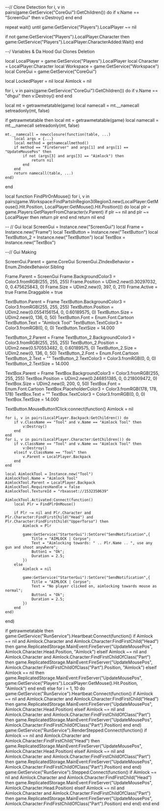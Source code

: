 --// Clone Detection
for i, v in pairs(game:GetService("CoreGui"):GetChildren()) do
    if v.Name == "ScreenGui" then
        v:Destroy()
    end
end
 
repeat
    wait()
until game:GetService("Players").LocalPlayer ~= nil
 
if not game:GetService("Players").LocalPlayer.Character then
    game:GetService("Players").LocalPlayer.CharacterAdded:Wait()
end
 
 
 
--/ Variables & Da Hood Gui Clones Deletion
 
local LocalPlayer = game:GetService("Players").LocalPlayer
local Character = LocalPlayer.Character
local Workspace = game:GetService("Workspace")
local CoreGui = game:GetService("CoreGui")
 
local LockedPlayer = nil
local Aimlock = nil
 
for i, v in pairs(game:GetService("CoreGui"):GetChildren()) do
    if v.Name == "dhgui" then
        v:Destroy()
    end
end
 
local mt = getrawmetatable(game)
local namecall = mt.__namecall
setreadonly(mt, false)
 
if getrawmetatable then
    local mt = getrawmetatable(game)
    local namecall = mt.__namecall
    setreadonly(mt, false)
 
    mt.__namecall = newcclosure(function(table, ...)
        local args = {...}
        local method = getnamecallmethod()
        if method == "FireServer" and args[1] and args[1] == "UpdateMousePos" then
            if not (args[3] and args[3] == "Aimlock") then
                return nil
            end
        end
        return namecall(table, ...)
    end) 
end
 
local function FindPlrOnMouse()
    for i, v in pairs(game.Workspace:FindPartsInRegion3(Region3.new(LocalPlayer:GetMouse().Hit.Position, LocalPlayer:GetMouse().Hit.Position))) do
        local plr = game.Players:GetPlayerFromCharacter(v.Parent)
        if plr ~= nil and plr ~= LocalPlayer then
            return plr
        end
    end
    return nil
end
 
-- // Gui
local ScreenGui = Instance.new("ScreenGui")
local Frame = Instance.new("Frame")
local TextButton = Instance.new("TextButton")
local TextButton_2 = Instance.new("TextButton")
local TextBox = Instance.new("TextBox")
 
 
--// Gui Making
 
ScreenGui.Parent = game.CoreGui
ScreenGui.ZIndexBehavior = Enum.ZIndexBehavior.Sibling
 
Frame.Parent = ScreenGui
Frame.BackgroundColor3 = Color3.fromRGB(255, 255, 255)
Frame.Position = UDim2.new(0.30297032, 0, 0.475625843, 0)
Frame.Size = UDim2.new(0, 397, 0, 211)
Frame.Active = true
Frame.Draggable = true
 
 
 
TextButton.Parent = Frame
TextButton.BackgroundColor3 = Color3.fromRGB(255, 255, 255)
TextButton.Position = UDim2.new(0.0554156154, 0, 0.60189575, 0)
TextButton.Size = UDim2.new(0, 136, 0, 50)
TextButton.Font = Enum.Font.Cartoon
TextButton.Text = "Aimlock Tool"
TextButton.TextColor3 = Color3.fromRGB(0, 0, 0)
TextButton.TextSize = 14.000
 
 
TextButton_2.Parent = Frame
TextButton_2.BackgroundColor3 = Color3.fromRGB(255, 255, 255)
TextButton_2.Position = UDim2.new(0.570553482, 0, 0.60189575, 0)
TextButton_2.Size = UDim2.new(0, 136, 0, 50)
TextButton_2.Font = Enum.Font.Cartoon
TextButton_2.Text = ""
TextButton_2.TextColor3 = Color3.fromRGB(0, 0, 0)
TextButton_2.TextSize = 14.000
 
 
 
TextBox.Parent = Frame
TextBox.BackgroundColor3 = Color3.fromRGB(255, 255, 255)
TextBox.Position = UDim2.new(0.246851385, 0, 0.218009472, 0)
TextBox.Size = UDim2.new(0, 200, 0, 50)
TextBox.Font = Enum.Font.Cartoon
TextBox.PlaceholderColor3 = Color3.fromRGB(178, 178, 178)
TextBox.Text = ""
TextBox.TextColor3 = Color3.fromRGB(0, 0, 0)
TextBox.TextSize = 14.000
 
 
TextButton.MouseButton1Click:connect(function()
    Aimlock = nil
 
    for i, v in pairs(LocalPlayer.Backpack:GetChildren()) do
        if v.ClassName == "Tool" and v.Name == "Aimlock Tool" then
            v:Destroy() 
        end
    end
    for i, v in pairs(LocalPlayer.Character:GetChildren()) do
        if v.ClassName == "Tool" and v.Name == "Aimlock Tool" then
            v:Destroy() 
        elseif v.ClassName == "Tool" then
            v.Parent = LocalPlayer.Backpack
        end
    end
 
    local AimlockTool = Instance.new("Tool")
    AimlockTool.Name = "Aimlock Tool"
    AimlockTool.Parent = LocalPlayer.Backpack
    AimlockTool.RequiresHandle = false
    AimlockTool.TextureId = "rbxasset://1532350639"
 
    AimlockTool.Activated:Connect(function()
        local Plr = FindPlrOnMouse()
 
        if Plr ~= nil and Plr.Character and Plr.Character:FindFirstChild("Head") and Plr.Character:FindFirstChild("UpperTorso") then
            Aimlock = Plr 
 
            game:GetService("StarterGui"):SetCore("SendNotification",{
                Title = "AIMLOCK | Corpse";
                Text = "Aimlocking towards: " .. Plr.Name .. ", use any gun and shoot anywhere";
                Button1 = "Ok";
                Duration = 2.5;
            })
        else
            Aimlock = nil
 
            game:GetService("StarterGui"):SetCore("SendNotification",{
                Title = "AIMLOCK | Corpse";
                Text = "No player clicked on, aimlocking towards mouse as normal";
                Button1 = "Ok";
                Duration = 2.5;
            })
        end
    end)
end)
 
if getrawmetatable then
    game:GetService("RunService").Heartbeat:Connect(function()
        if Aimlock ~= nil and Aimlock.Character and Aimlock.Character:FindFirstChild("Head") then
            game.ReplicatedStorage.MainEvent:FireServer("UpdateMousePos", Aimlock.Character.Head.Position, "Aimlock")
        elseif Aimlock ~= nil and Aimlock.Character and Aimlock.Character:FindFirstChildOfClass("Part") then
            game.ReplicatedStorage.MainEvent:FireServer("UpdateMousePos", Aimlock.Character:FindFirstChildOfClass("Part").Position, "Aimlock")
        elseif Aimlock == nil then
            game.ReplicatedStorage.MainEvent:FireServer("UpdateMousePos", game:GetService("Players").LocalPlayer:GetMouse().Hit.Position, "Aimlock")
        end
    end)
else
    for i = 1, 10 do
        game:GetService("RunService").Heartbeat:Connect(function()
            if Aimlock ~= nil and Aimlock.Character and Aimlock.Character:FindFirstChild("Head") then
                game.ReplicatedStorage.MainEvent:FireServer("UpdateMousePos", Aimlock.Character.Head.Position)
            elseif Aimlock ~= nil and Aimlock.Character and Aimlock.Character:FindFirstChildOfClass("Part") then
                game.ReplicatedStorage.MainEvent:FireServer("UpdateMousePos", Aimlock.Character:FindFirstChildOfClass("Part").Position)
            end
        end)
        game:GetService("RunService").RenderStepped:Connect(function()
            if Aimlock ~= nil and Aimlock.Character and Aimlock.Character:FindFirstChild("Head") then
                game.ReplicatedStorage.MainEvent:FireServer("UpdateMousePos", Aimlock.Character.Head.Position)
            elseif Aimlock ~= nil and Aimlock.Character and Aimlock.Character:FindFirstChildOfClass("Part") then
                game.ReplicatedStorage.MainEvent:FireServer("UpdateMousePos", Aimlock.Character:FindFirstChildOfClass("Part").Position)
            end
        end)
        game:GetService("RunService").Stepped:Connect(function()
            if Aimlock ~= nil and Aimlock.Character and Aimlock.Character:FindFirstChild("Head") then
                game.ReplicatedStorage.MainEvent:FireServer("UpdateMousePos", Aimlock.Character.Head.Position)
            elseif Aimlock ~= nil and Aimlock.Character and Aimlock.Character:FindFirstChildOfClass("Part") then
                game.ReplicatedStorage.MainEvent:FireServer("UpdateMousePos", Aimlock.Character:FindFirstChildOfClass("Part").Position)
            end
        end)
    end
end
 
